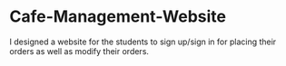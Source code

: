 # Cafe-Management-Website
I designed a website for the students to sign up/sign in for placing their orders as well as modify their orders.
